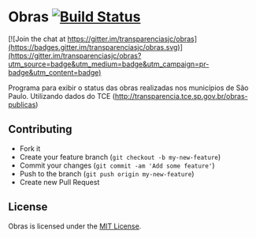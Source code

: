 # Obras [![Build Status](https://travis-ci.org/transparenciasjc/obras.svg?branch=master)](https://travis-ci.org/transparenciasjc/obras)

[![Join the chat at https://gitter.im/transparenciasjc/obras](https://badges.gitter.im/transparenciasjc/obras.svg)](https://gitter.im/transparenciasjc/obras?utm_source=badge&utm_medium=badge&utm_campaign=pr-badge&utm_content=badge)

Programa para exibir o status das obras realizadas nos municípios de São Paulo. Utilizando dados do TCE (http://transparencia.tce.sp.gov.br/obras-publicas)

## Contributing
- Fork it
- Create your feature branch (`git checkout -b my-new-feature`)
- Commit your changes (`git commit -am 'Add some feature'`)
- Push to the branch (`git push origin my-new-feature`)
- Create new Pull Request

## License

Obras is licensed under the [MIT License](http://gomakethings.com/mit/).
